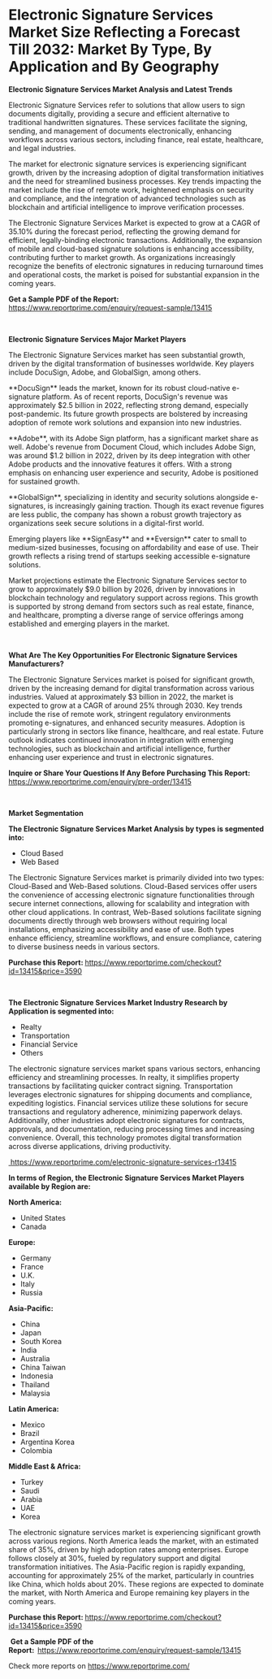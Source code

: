 <p><h1>Electronic Signature Services Market Size Reflecting a Forecast Till 2032: Market By Type, By Application and By Geography</h1></p><p><strong>Electronic Signature Services Market Analysis and Latest Trends</strong></p>
<p><p>Electronic Signature Services refer to solutions that allow users to sign documents digitally, providing a secure and efficient alternative to traditional handwritten signatures. These services facilitate the signing, sending, and management of documents electronically, enhancing workflows across various sectors, including finance, real estate, healthcare, and legal industries.</p><p>The market for electronic signature services is experiencing significant growth, driven by the increasing adoption of digital transformation initiatives and the need for streamlined business processes. Key trends impacting the market include the rise of remote work, heightened emphasis on security and compliance, and the integration of advanced technologies such as blockchain and artificial intelligence to improve verification processes. </p><p>The Electronic Signature Services Market is expected to grow at a CAGR of 35.10% during the forecast period, reflecting the growing demand for efficient, legally-binding electronic transactions. Additionally, the expansion of mobile and cloud-based signature solutions is enhancing accessibility, contributing further to market growth. As organizations increasingly recognize the benefits of electronic signatures in reducing turnaround times and operational costs, the market is poised for substantial expansion in the coming years.</p></p>
<p><strong>Get a Sample PDF of the Report:&nbsp;</strong> <a href="https://www.reportprime.com/enquiry/request-sample/13415?utm_campaign=3368&utm_medium=2&utm_source=Github&utm_content=ia&utm_term=20032025&utm_id=electronic-signature-services">https://www.reportprime.com/enquiry/request-sample/13415</a></p>
<p>&nbsp;</p>
<p><strong>Electronic Signature Services Major Market Players</strong></p>
<p><p>The Electronic Signature Services market has seen substantial growth, driven by the digital transformation of businesses worldwide. Key players include DocuSign, Adobe, and GlobalSign, among others.</p><p>**DocuSign** leads the market, known for its robust cloud-native e-signature platform. As of recent reports, DocuSign's revenue was approximately $2.5 billion in 2022, reflecting strong demand, especially post-pandemic. Its future growth prospects are bolstered by increasing adoption of remote work solutions and expansion into new industries.</p><p>**Adobe**, with its Adobe Sign platform, has a significant market share as well. Adobe's revenue from Document Cloud, which includes Adobe Sign, was around $1.2 billion in 2022, driven by its deep integration with other Adobe products and the innovative features it offers. With a strong emphasis on enhancing user experience and security, Adobe is positioned for sustained growth.</p><p>**GlobalSign**, specializing in identity and security solutions alongside e-signatures, is increasingly gaining traction. Though its exact revenue figures are less public, the company has shown a robust growth trajectory as organizations seek secure solutions in a digital-first world.</p><p>Emerging players like **SignEasy** and **Eversign** cater to small to medium-sized businesses, focusing on affordability and ease of use. Their growth reflects a rising trend of startups seeking accessible e-signature solutions.</p><p>Market projections estimate the Electronic Signature Services sector to grow to approximately $9.0 billion by 2026, driven by innovations in blockchain technology and regulatory support across regions. This growth is supported by strong demand from sectors such as real estate, finance, and healthcare, prompting a diverse range of service offerings among established and emerging players in the market.</p></p>
<p>&nbsp;</p>
<p><strong>What Are The Key Opportunities For Electronic Signature Services Manufacturers?</strong></p>
<p><p>The Electronic Signature Services market is poised for significant growth, driven by the increasing demand for digital transformation across various industries. Valued at approximately $3 billion in 2022, the market is expected to grow at a CAGR of around 25% through 2030. Key trends include the rise of remote work, stringent regulatory environments promoting e-signatures, and enhanced security measures. Adoption is particularly strong in sectors like finance, healthcare, and real estate. Future outlook indicates continued innovation in integration with emerging technologies, such as blockchain and artificial intelligence, further enhancing user experience and trust in electronic signatures.</p></p>
<p><strong>Inquire or Share Your Questions If Any Before Purchasing This Report:</strong> <a href="https://www.reportprime.com/enquiry/pre-order/13415?utm_campaign=3368&utm_medium=2&utm_source=Github&utm_content=ia&utm_term=20032025&utm_id=electronic-signature-services">https://www.reportprime.com/enquiry/pre-order/13415</a></p>
<p>&nbsp;</p>
<p><strong>Market Segmentation</strong></p>
<p><strong>The Electronic Signature Services Market Analysis by types is segmented into:</strong></p>
<p><ul><li>Cloud Based</li><li>Web Based</li></ul></p>
<p><p>The Electronic Signature Services market is primarily divided into two types: Cloud-Based and Web-Based solutions. Cloud-Based services offer users the convenience of accessing electronic signature functionalities through secure internet connections, allowing for scalability and integration with other cloud applications. In contrast, Web-Based solutions facilitate signing documents directly through web browsers without requiring local installations, emphasizing accessibility and ease of use. Both types enhance efficiency, streamline workflows, and ensure compliance, catering to diverse business needs in various sectors.</p></p>
<p><strong>Purchase this Report:&nbsp;</strong><a href="https://www.reportprime.com/checkout?id=13415&price=3590&utm_campaign=3368&utm_medium=2&utm_source=Github&utm_content=ia&utm_term=20032025&utm_id=electronic-signature-services">https://www.reportprime.com/checkout?id=13415&price=3590</a></p>
<p>&nbsp;</p>
<p><strong>The Electronic Signature Services Market Industry Research by Application is segmented into:</strong></p>
<p><ul><li>Realty</li><li>Transportation</li><li>Financial Service</li><li>Others</li></ul></p>
<p><p>The electronic signature services market spans various sectors, enhancing efficiency and streamlining processes. In realty, it simplifies property transactions by facilitating quicker contract signing. Transportation leverages electronic signatures for shipping documents and compliance, expediting logistics. Financial services utilize these solutions for secure transactions and regulatory adherence, minimizing paperwork delays. Additionally, other industries adopt electronic signatures for contracts, approvals, and documentation, reducing processing times and increasing convenience. Overall, this technology promotes digital transformation across diverse applications, driving productivity.</p></p>
<p><a href="https://www.reportprime.com/electronic-signature-services-r13415?utm_campaign=3368&utm_medium=2&utm_source=Github&utm_content=ia&utm_term=20032025&utm_id=electronic-signature-services">&nbsp;https://www.reportprime.com/electronic-signature-services-r13415</a></p>
<p><strong>In terms of Region, the Electronic Signature Services Market Players available by Region are:</strong></p>
<p>
    <p> <strong> North America: </strong>
        <ul>
            <li>United States</li>
            <li>Canada</li>
        </ul>
        </p> 
    <p> <strong> Europe: </strong>
        <ul>
            <li>Germany</li>
            <li>France</li>
            <li>U.K.</li>
            <li>Italy</li>
            <li>Russia</li>
        </ul>
        </p> 
    <p> <strong> Asia-Pacific: </strong>
        <ul>
            <li>China</li>
            <li>Japan</li>
            <li>South Korea</li>
            <li>India</li>
            <li>Australia</li>
            <li>China Taiwan</li>
            <li>Indonesia</li>
            <li>Thailand</li>
            <li>Malaysia</li>
        </ul>
        </p> 
    <p> <strong> Latin America: </strong>
        <ul>
            <li>Mexico</li>
            <li>Brazil</li>
            <li>Argentina Korea</li>
            <li>Colombia</li>
        </ul>
        </p> 
    <p> <strong> Middle East & Africa: </strong>
        <ul>
            <li>Turkey</li>
            <li>Saudi</li>
            <li>Arabia</li>
            <li>UAE</li>
            <li>Korea</li>
        </ul>
    </p>
    </p>
<p><p>The electronic signature services market is experiencing significant growth across various regions. North America leads the market, with an estimated share of 35%, driven by high adoption rates among enterprises. Europe follows closely at 30%, fueled by regulatory support and digital transformation initiatives. The Asia-Pacific region is rapidly expanding, accounting for approximately 25% of the market, particularly in countries like China, which holds about 20%. These regions are expected to dominate the market, with North America and Europe remaining key players in the coming years.</p></p>
<p><strong>Purchase this Report: </strong><a href="https://www.reportprime.com/checkout?id=13415&price=3590&utm_campaign=3368&utm_medium=2&utm_source=Github&utm_content=ia&utm_term=20032025&utm_id=electronic-signature-services">https://www.reportprime.com/checkout?id=13415&price=3590</a></p>
<p>&nbsp;<strong>Get a Sample PDF of the Report:&nbsp;&nbsp;</strong><a href="https://www.reportprime.com/enquiry/request-sample/13415?utm_campaign=3368&utm_medium=2&utm_source=Github&utm_content=ia&utm_term=20032025&utm_id=electronic-signature-services">https://www.reportprime.com/enquiry/request-sample/13415</a></p>
<p><strong></strong></p>
<p>Check more reports on <a href="https://www.reportprime.com/?utm_campaign=3368&utm_medium=2&utm_source=Github&utm_content=ia&utm_term=20032025&utm_id=electronic-signature-services">https://www.reportprime.com/</a></p>
